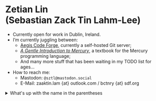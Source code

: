 # Zetian Lin<br />(Sebastian Zack Tin Lahm-Lee)

- Currently open for work in Dublin, Ireland.
- I’m currently juggling between:
  + [Aegis Code Forge](https://github.com/AegisCodeForge/aegis), currently a self-hosted Git server;
  + [_A Gentle Introduction to Mercury_](https://github.com/bctnry/gentle-introduction-to-mercury), a textbook for the Mercury programming language;
  + And many more stuff that has been waiting in my TODO list for ages...
- How to reach me:
  + Mastodon: `@sztl@mastodon.social`
  + E-Mail: zaaktin.lam {at} outlook.com / bctnry {at} sdf.org

<details><summary>What's up with the name in the parentheses</summary>
It's me following the conventions of Hong Kong since I'm from a Cantonese-speaking region. I'm okay with people using the name Zetian but I would much rather be called Zack or Sebastian since "Zetian" is Mandarin. You'll see me using this name from time to time in different projects.
</details>

<!--
**bctnry/bctnry** is a ✨ _special_ ✨ repository because its `README.md` (this file) appears on your GitHub profile.

Here are some ideas to get you started:

- 🔭 I’m currently working on ...
- 🌱 I’m currently learning ...
- 👯 I’m looking to collaborate on ...
- 🤔 I’m looking for help with ...
- 💬 Ask me about ...
- 📫 How to reach me: ...
- 😄 Pronouns: ...
- ⚡ Fun fact: ...
-->
